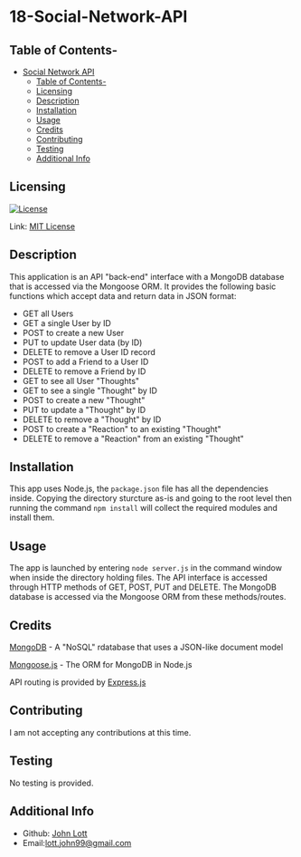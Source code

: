 # 18-Social-Network-API

## Table of Contents-
- [Social Network API](#social-network-api)
  - [Table of Contents-](#table-of-contents-)
  - [Licensing](#licensing)
  - [Description](#description)
  - [Installation](#installation)
  - [Usage](#usage)
  - [Credits](#credits)
  - [Contributing](#contributing)
  - [Testing](#testing)
  - [Additional Info](#additional-info)

## Licensing

[![License](https://img.shields.io/badge/license-MIT-green)](./LICENSE)

Link: [MIT License](https://opensource.org/licenses/MIT)

## Description

This application is an API "back-end" interface with a MongoDB database that is accessed via the Mongoose ORM. It provides the following basic functions which accept data and return data in JSON format:

* GET all Users
* GET a single User by ID
* POST to create a new User
* PUT to update User data (by ID)
* DELETE to remove a User ID record
* POST to add a Friend to a User ID
* DELETE to remove a Friend by ID
* GET to see all User "Thoughts"
* GET to see a single "Thought" by ID
* POST to create a new "Thought"
* PUT to update a "Thought" by ID
* DELETE to remove a "Thought" by ID
* POST to create a "Reaction" to an existing "Thought"
* DELETE to remove a "Reaction" from an existing "Thought"

## Installation

This app uses Node.js, the `package.json` file has all the dependencies inside. Copying the directory sturcture as-is and going to the root level then running the command `npm install` will collect the required modules and install them.

## Usage

The app is launched by entering `node server.js` in the command window when inside the directory holding files. The API interface is accessed through HTTP methods of GET, POST, PUT and DELETE. The MongoDB database is accessed via the Mongoose ORM from these methods/routes.

## Credits

[MongoDB](https://www.mongodb.com/) - A "NoSQL" rdatabase that uses a JSON-like document model

[Mongoose.js](https://mongoosejs.com/) - The ORM for MongoDB in Node.js

API routing is provided by [Express.js](https://expressjs.com/)

## Contributing

  I am not accepting any contributions at this time.

## Testing

  No testing is provided.

## Additional Info

- Github: [John Lott](https://github.com/johnlott1)
- Email:lott.john99@gmail.com